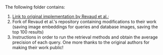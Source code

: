 The following folder contains:
1. [Link to original implementation by Revaud et al.](https://github.com/naver/deep-image-retrieval);
2. Fork of Revaud et al.'s repository containing modifications to their work (saving image embeddings for queries and database images, saving the top 100 results)
3. Instructions in order to run the retrieval methods and obtain the average precision of each query.
One more thanks to the original authors for making their work public!